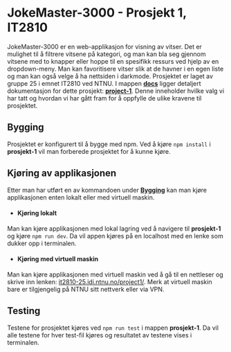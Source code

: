 # JokeMaster-3000 - Prosjekt 1, IT2810

JokeMaster-3000 er en web-applikasjon for visning av vitser. Det er mulighet til å filtrere vitsene på kategori, og man kan bla seg gjennom vitsene med to knapper eller hoppe til en spesifikk ressurs ved hjelp av en dropdown-meny. Man kan favoritisere vitser slik at de havner i en egen liste og man kan også velge å ha nettsiden i darkmode. Prosjektet er laget av gruppe 25 i emnet IT2810 ved NTNU. I mappen **[docs](docs)** ligger detaljert dokumentasjon for dette prosjekt: **[project-1](docs/project-1.md)**. Denne inneholder hvilke valg vi har tatt og hvordan vi har gått fram for å oppfylle de ulike kravene til prosjektet.

## Bygging

Prosjektet er konfigurert til å bygge med npm. Ved å kjøre `npm install` i **prosjekt-1** vil man forberede prosjektet for å kunne kjøre.

## Kjøring av applikasjonen

Etter man har utført en av kommandoen under **[Bygging](readme.md#bygging)** kan man kjøre applikasjonen enten lokalt eller med virtuell maskin.

- #### Kjøring lokalt

Man kan kjøre applikasjonen med lokal lagring ved å navigere til **prosjekt-1** og kjøre `npm run dev`. Da vil appen kjøres på en localhost med en lenke som dukker opp i terminalen.

- #### Kjøring med virtuell maskin

Man kan kjøre applikasjonen med virtuell maskin ved å gå til en nettleser og skrive inn lenken: [it2810-25.idi.ntnu.no/project1/](http://it2810-25.idi.ntnu.no/project1/). Merk at virtuell maskin bare er tilgjengelig på NTNU sitt nettverk eller via VPN.

## Testing

Testene for prosjektet kjøres ved `npm run test` i mappen **prosjekt-1**. Da vil alle testene for hver test-fil kjøres og resultatet av testene vises i terminalen.

